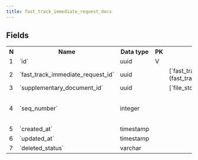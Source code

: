```yaml
---
title: fast_track_immediate_request_docs 
---
```


## Fields

<table style="width: 100%">
    <colgroup>
       <col span="1" style="width: 3%;"/>
       <col span="1" style="width: 12%;"/>
       <col span="1" style="width: 10%;"/>
       <col span="1" style="width: 3%;"/>
       <col span="1" style="width: 12%;"/>
       <col span="1" style="width: 60%;"/>
    </colgroup>
  <tr>
    <th>N</th>
    <th>Name</th>
    <th>Data type</th>
    <th>PK</th>
    <th>FK</th>
    <th>Description</th>
  </tr>
<tr><td>1</td><td>`id`</td><td>uuid</td><td>V</td><td></td><td>autogen</td></tr>
<tr><td>2</td><td>`fast_track_immediate_request_id`</td><td>uuid</td><td></td><td>[`fast_track_immediate_requests`](fast_track_immediate_requests.md)</td><td></td></tr>
<tr><td>3</td><td>`supplementary_document_id`</td><td>uuid</td><td></td><td>[`file_storage`](file_storage.md)</td><td></td></tr>
<tr><td>4</td><td>`seq_number`</td><td>integer</td><td></td><td></td><td>Sequential number of this attached document within one fast_track_immediate_request</td></tr>
<tr><td>5</td><td>`created_at`</td><td>timestamp</td><td></td><td></td><td></td></tr>
<tr><td>6</td><td>`updated_at`</td><td>timestamp</td><td></td><td></td><td></td></tr>
<tr><td>7</td><td>`deleted_status`</td><td>varchar</td><td></td><td></td><td>ACTIVE, DELETED</td></tr>

</table>
